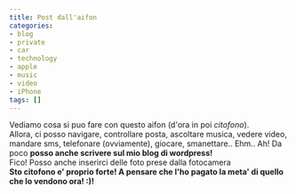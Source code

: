 ```yaml
---
title: Post dall'aifon
categories:
- blog
- private
- car
- technology
- apple
- music
- video
- iPhone
tags: []
---
```

Vediamo cosa si puo fare con questo aifon (d'ora in poi _citofono_).  
Allora, ci posso navigare, controllare posta, ascoltare musica, vedere video,
mandare sms, telefonare (ovviamente), giocare, smanettare.. Ehm.. Ah! Da poco
**posso anche scrivere sul mio blog di wordpress!**  
Fico! Posso anche inserirci delle foto prese dalla fotocamera  
**Sto citofono e' proprio forte! A pensare che l'ho pagato la meta' di quello che lo vendono ora! :)!**  

